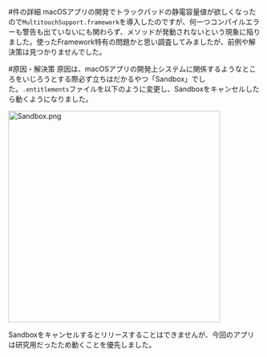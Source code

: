 <!-- title:[Xcode] PrivateFrameworksのframeworkがエラーはないのに動かなくてハマった件 -->
#件の詳細
macOSアプリの開発でトラックパッドの静電容量値が欲しくなったので`MultitouchSupport.framework`を導入したのですが、何一つコンパイルエラーも警告も出ていないにも関わらず、メソッドが発動されないという現象に陥りました。使ったFramework特有の問題かと思い調査してみましたが、前例や解決策は見つかりませんでした。

#原因・解決策
原因は、macOSアプリの開発上システムに関係するようなところをいじろうとする際必ず立ちはだかるやつ「Sandbox」でした。`.entitlements`ファイルを以下のように変更し、Sandboxをキャンセルしたら動くようになりました。

<img width="422" alt="Sandbox.png" src="https://qiita-image-store.s3.amazonaws.com/0/67153/43e8c353-7bcc-538e-6252-e6885ecd894a.png">

Sandboxをキャンセルするとリリースすることはできませんが、今回のアプリは研究用だったため動くことを優先しました。

